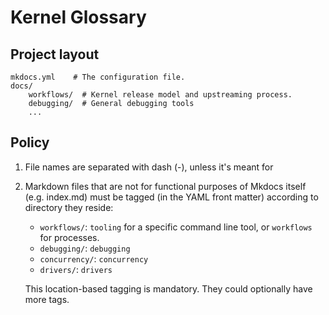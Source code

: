 # Kernel Glossary

## Project layout

    mkdocs.yml    # The configuration file.
    docs/
        workflows/  # Kernel release model and upstreaming process.
        debugging/  # General debugging tools
        ...

## Policy

1. File names are separated with dash (-), unless it's meant for 
2. Markdown files that are not for functional purposes of Mkdocs itself (e.g. index.md) must be tagged (in the YAML front matter) according to directory they reside:

    * `workflows/`: `tooling` for a specific command line tool, or `workflows` for processes.
    * `debugging/`: `debugging`
    * `concurrency/`: `concurrency`
    * `drivers/`: `drivers`

    This location-based tagging is mandatory. They could optionally have more tags.
